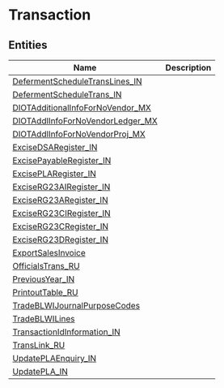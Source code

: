 
# Transaction


## Entities

|Name|Description|
|---|---|
|[DefermentScheduleTransLines_IN](DefermentScheduleTransLines_IN.cdm.json)||
|[DefermentScheduleTrans_IN](DefermentScheduleTrans_IN.cdm.json)||
|[DIOTAdditionalInfoForNoVendor_MX](DIOTAdditionalInfoForNoVendor_MX.cdm.json)||
|[DIOTAddlInfoForNoVendorLedger_MX](DIOTAddlInfoForNoVendorLedger_MX.cdm.json)||
|[DIOTAddlInfoForNoVendorProj_MX](DIOTAddlInfoForNoVendorProj_MX.cdm.json)||
|[ExciseDSARegister_IN](ExciseDSARegister_IN.cdm.json)||
|[ExcisePayableRegister_IN](ExcisePayableRegister_IN.cdm.json)||
|[ExcisePLARegister_IN](ExcisePLARegister_IN.cdm.json)||
|[ExciseRG23AIRegister_IN](ExciseRG23AIRegister_IN.cdm.json)||
|[ExciseRG23ARegister_IN](ExciseRG23ARegister_IN.cdm.json)||
|[ExciseRG23CIRegister_IN](ExciseRG23CIRegister_IN.cdm.json)||
|[ExciseRG23CRegister_IN](ExciseRG23CRegister_IN.cdm.json)||
|[ExciseRG23DRegister_IN](ExciseRG23DRegister_IN.cdm.json)||
|[ExportSalesInvoice](ExportSalesInvoice.cdm.json)||
|[OfficialsTrans_RU](OfficialsTrans_RU.cdm.json)||
|[PreviousYear_IN](PreviousYear_IN.cdm.json)||
|[PrintoutTable_RU](PrintoutTable_RU.cdm.json)||
|[TradeBLWIJournalPurposeCodes](TradeBLWIJournalPurposeCodes.cdm.json)||
|[TradeBLWILines](TradeBLWILines.cdm.json)||
|[TransactionIdInformation_IN](TransactionIdInformation_IN.cdm.json)||
|[TransLink_RU](TransLink_RU.cdm.json)||
|[UpdatePLAEnquiry_IN](UpdatePLAEnquiry_IN.cdm.json)||
|[UpdatePLA_IN](UpdatePLA_IN.cdm.json)||
